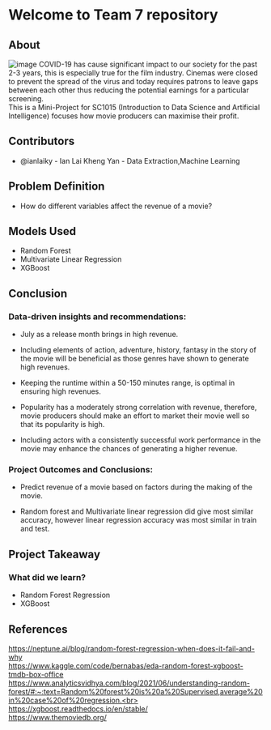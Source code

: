 # Welcome to Team 7 repository

## About

![image](https://user-images.githubusercontent.com/22881021/164895983-d5c00d93-9033-48a2-a41c-414fb153542b.png)
COVID-19 has cause significant impact to our society for the past 2-3 years, this is especially true for the film
industry. Cinemas were closed to prevent the spread of the virus and today requires patrons to leave gaps between each
other thus reducing the potential earnings for a particular screening. <br>
This is a Mini-Project for SC1015 (Introduction to Data Science and Artificial Intelligence) focuses how movie producers can
maximise their profit.

## Contributors

* @ianlaiky - Ian Lai Kheng Yan - Data Extraction,Machine Learning

## Problem Definition

* How do different variables affect the revenue of a movie?

## Models Used

* Random Forest
* Multivariate Linear Regression
* XGBoost

## Conclusion

### Data-driven insights and recommendations:

* July as a release month brings in high revenue.

* Including elements of action, adventure, history, fantasy in the story of the movie will be beneficial as those genres
  have shown to generate high revenues.

* Keeping the runtime within a 50-150 minutes range, is optimal in ensuring high revenues.

* Popularity has a moderately strong correlation with revenue, therefore, movie producers should make an effort to
  market their movie well so that its popularity is high.

* Including actors with a consistently successful work performance in the movie may enhance the chances of generating a
  higher revenue.

### Project Outcomes and Conclusions:

* Predict revenue of a movie based on factors during the making of the movie.

* Random forest and Multivariate linear regression did give most similar accuracy, however linear regression accuracy
  was most similar in train and test.

## Project Takeaway

### What did we learn?

* Random Forest Regression
* XGBoost

## References

https://neptune.ai/blog/random-forest-regression-when-does-it-fail-and-why<br>
https://www.kaggle.com/code/bernabas/eda-random-forest-xgboost-tmdb-box-office<br>
https://www.analyticsvidhya.com/blog/2021/06/understanding-random-forest/#:~:text=Random%20forest%20is%20a%20Supervised,average%20in%20case%20of%20regression.<br>
https://xgboost.readthedocs.io/en/stable/<br>
https://www.themoviedb.org/
